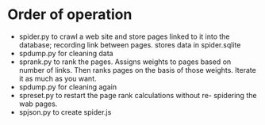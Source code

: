 # Order of operation
- spider.py to crawl a web site and store pages linked to it into the database; recording link between pages. stores data in spider.sqlite
- spdump.py for cleaning data
- sprank.py to rank the pages. Assigns weights to pages based on number of links. Then ranks pages on the basis of those weights. Iterate it as much as you want.
- spdump.py for cleaning again
- spreset.py to restart the page rank calculations without re- spidering the wab pages.
- spjson.py to create  spider.js
